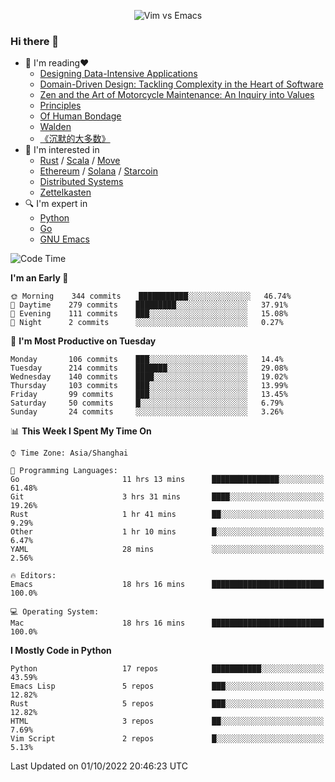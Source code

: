 <p align="center">
    <img src="https://gist.githubusercontent.com/coldnight/e696baffb094e71c96cb302118878eae/raw/40ea5053a6f66cc65f90f437e4173497da225958/banner.gif" alt="Vim vs Emacs" />
</p>

### Hi there 👋

- 📖 I'm reading❤️
    + [Designing Data-Intensive Applications](https://www.oreilly.com/library/view/designing-data-intensive-applications/9781491903063/)
    + [Domain-Driven Design: Tackling Complexity in the Heart of Software](https://www.dddcommunity.org/book/evans_2003/)
    + [Zen and the Art of Motorcycle Maintenance: An Inquiry into Values](https://en.wikipedia.org/wiki/Zen_and_the_Art_of_Motorcycle_Maintenance)
    + [Principles](https://www.principles.com/)
    + [Of Human Bondage](https://en.wikipedia.org/wiki/Of_Human_Bondage)
    + [Walden](https://en.wikipedia.org/wiki/Walden)
    + [《沉默的大多数》](https://en.wikipedia.org/wiki/Silent_majority)
- 🌱 I'm interested in
    + [Rust](https://www.rust-lang.org/) / [Scala](https://www.scala-lang.org/) / [Move](https://github.com/move-language/move/)
    + [Ethereum](https://ethereum.org/en/) / [Solana](https://solana.com/) / [Starcoin](https://github.com/starcoinorg/starcoin)
	+ [Distributed Systems](https://www.linuxzen.com/notes/topics/20200320174417_%E5%88%86%E5%B8%83%E5%BC%8F/)
	+ [Zettelkasten](https://www.linuxzen.com/notes/notes/20220120080920-slip_box/)
- 🔍 I'm expert in
    + [Python](https://www.python.org/)
    + [Go](https://go.dev/)
    + [GNU Emacs](https://www.gnu.org/software/emacs/)

<!--START_SECTION:waka-->
![Code Time](http://img.shields.io/badge/Code%20Time-1%2C606%20hrs%2046%20mins-blue)

**I'm an Early 🐤** 

```text
🌞 Morning    344 commits    ███████████░░░░░░░░░░░░░░   46.74% 
🌆 Daytime    279 commits    █████████░░░░░░░░░░░░░░░░   37.91% 
🌃 Evening    111 commits    ███░░░░░░░░░░░░░░░░░░░░░░   15.08% 
🌙 Night      2 commits      ░░░░░░░░░░░░░░░░░░░░░░░░░   0.27%

```
📅 **I'm Most Productive on Tuesday** 

```text
Monday       106 commits    ███░░░░░░░░░░░░░░░░░░░░░░   14.4% 
Tuesday      214 commits    ███████░░░░░░░░░░░░░░░░░░   29.08% 
Wednesday    140 commits    ████░░░░░░░░░░░░░░░░░░░░░   19.02% 
Thursday     103 commits    ███░░░░░░░░░░░░░░░░░░░░░░   13.99% 
Friday       99 commits     ███░░░░░░░░░░░░░░░░░░░░░░   13.45% 
Saturday     50 commits     █░░░░░░░░░░░░░░░░░░░░░░░░   6.79% 
Sunday       24 commits     ░░░░░░░░░░░░░░░░░░░░░░░░░   3.26%

```


📊 **This Week I Spent My Time On** 

```text
⌚︎ Time Zone: Asia/Shanghai

💬 Programming Languages: 
Go                       11 hrs 13 mins      ███████████████░░░░░░░░░░   61.48% 
Git                      3 hrs 31 mins       ████░░░░░░░░░░░░░░░░░░░░░   19.26% 
Rust                     1 hr 41 mins        ██░░░░░░░░░░░░░░░░░░░░░░░   9.29% 
Other                    1 hr 10 mins        █░░░░░░░░░░░░░░░░░░░░░░░░   6.47% 
YAML                     28 mins             ░░░░░░░░░░░░░░░░░░░░░░░░░   2.56%

🔥 Editors: 
Emacs                    18 hrs 16 mins      █████████████████████████   100.0%

💻 Operating System: 
Mac                      18 hrs 16 mins      █████████████████████████   100.0%

```

**I Mostly Code in Python** 

```text
Python                   17 repos            ███████████░░░░░░░░░░░░░░   43.59% 
Emacs Lisp               5 repos             ███░░░░░░░░░░░░░░░░░░░░░░   12.82% 
Rust                     5 repos             ███░░░░░░░░░░░░░░░░░░░░░░   12.82% 
HTML                     3 repos             ██░░░░░░░░░░░░░░░░░░░░░░░   7.69% 
Vim Script               2 repos             █░░░░░░░░░░░░░░░░░░░░░░░░   5.13%

```



 Last Updated on 01/10/2022 20:46:23 UTC
<!--END_SECTION:waka-->
